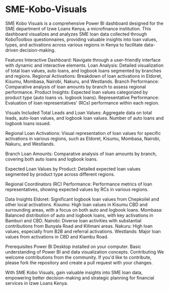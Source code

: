 # SME-Kobo-Visuals

SME Kobo Visuals is a comprehensive Power BI dashboard designed for the SME department of Izwe Loans Kenya, a microfinance institution. This dashboard visualizes and analyzes SME loan data collected through KoboToolbox questionnaires, providing valuable insights into loan values, types, and activations across various regions in Kenya to facilitate data-driven decision-making.

Features
Interactive Dashboard: Navigate through a user-friendly interface with dynamic and interactive elements.
Loan Analysis: Detailed visualization of total loan values, auto loans, and logbook loans segmented by branches and regions.
Regional Activations: Breakdown of loan activations in Eldoret, Kisumu, Mombasa, Nairobi, Nakuru, and Westlands.
Branch Performance: Comparative analysis of loan amounts by branch to assess regional performance.
Product Insights: Expected loan values categorized by product type (auto loans vs. logbook loans).
Representative Performance: Evaluation of loan representatives' (RCs) performance within each region.

Visuals Included
Total Leads and Loan Values:
Aggregate data on total leads, auto-loan values, and logbook loan values.
Number of auto loans and logbook loans issued.

Regional Loan Activations:
Visual representation of loan values for specific activations in various regions, such as Eldoret, Kisumu, Mombasa, Nairobi, Nakuru, and Westlands.

Branch Loan Amounts:
Comparative analysis of loan amounts by branch, covering both auto loans and logbook loans.

Expected Loan Values by Product:
Detailed expected loan values segmented by product type across different regions.

Regional Coordinators (RC) Performance:
Performance metrics of loan representatives, showing expected values by RCs in various regions.

Data Insights
Eldoret: Significant logbook loan values from Chepkoilel and other local activations.
Kisumu: High loan values in Kisumu CBD and surrounding areas, with a focus on both auto and logbook loans.
Mombasa: Balanced distribution of auto and logbook loans, with key activations in Bamburi and CBD.
Nairobi: Diverse loan activities with substantial contributions from Bunyala Road and Kilimani areas.
Nakuru: High loan values, especially from B2B and referral activations.
Westlands: Major loan values from activations in CBD and Kiambu Road.

Prerequisites
Power BI Desktop installed on your computer.
Basic understanding of Power BI and data visualization concepts.
Contributing
We welcome contributions from the community. If you'd like to contribute, please fork the repository and create a pull request with your changes.

With SME Kobo Visuals, gain valuable insights into SME loan data, empowering better decision-making and strategic planning for financial services in Izwe Loans Kenya.
